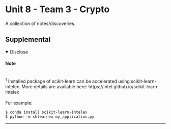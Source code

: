 # Unit 8 - Team 3 - Crypto

A collection of notes/discoveries.

## Supplemental

<details open><summary>Disclose</summary>  

#### Note  

<br>
<sup><a id="ref1">1</a></sup> Installed package of scikit-learn can be accelerated using scikit-learn-intelex.
More details are available here: https://intel.github.io/scikit-learn-intelex
<br><br>
For example:

    $ conda install scikit-learn-intelex
    $ python -m sklearnex my_application.py   

</details>

---
